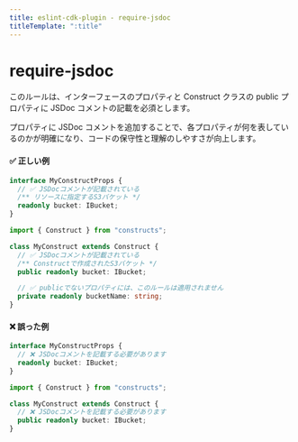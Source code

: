 ```yaml
---
title: eslint-cdk-plugin - require-jsdoc
titleTemplate: ":title"
---
```


# require-jsdoc

このルールは、インターフェースのプロパティと Construct クラスの public プロパティに JSDoc コメントの記載を必須とします。

プロパティに JSDoc コメントを追加することで、各プロパティが何を表しているのかが明確になり、コードの保守性と理解のしやすさが向上します。

#### ✅ 正しい例

```ts
interface MyConstructProps {
  // ✅ JSDocコメントが記載されている
  /** リソースに指定するS3バケット */
  readonly bucket: IBucket;
}
```

```ts
import { Construct } from "constructs";

class MyConstruct extends Construct {
  // ✅ JSDocコメントが記載されている
  /** Constructで作成されたS3バケット */
  public readonly bucket: IBucket;

  // ✅ publicでないプロパティには、このルールは適用されません
  private readonly bucketName: string;
}
```

#### ❌ 誤った例

```ts
interface MyConstructProps {
  // ❌ JSDocコメントを記載する必要があります
  readonly bucket: IBucket;
}
```

```ts
import { Construct } from "constructs";

class MyConstruct extends Construct {
  // ❌ JSDocコメントを記載する必要があります
  public readonly bucket: IBucket;
}
```
